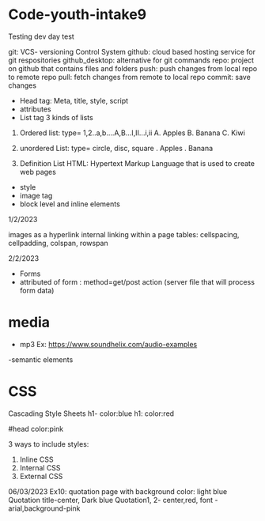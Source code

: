 # Code-youth-intake9
Testing dev day test

git: VCS- versioning Control System
github: cloud based hosting service for git respositories
github_desktop: alternative for git commands
repo: project on github that contains files and folders
push: push changes from local repo to remote repo
pull: fetch changes from remote to local repo
commit: save changes

- Head tag: Meta, title, style, script
- attributes
- List tag
3 kinds of lists
1. Ordered list: type= 1,2..a,b....A,B...I,II...i,ii
    A. Apples
    B. Banana
    C. Kiwi

2. unordered List: type= circle, disc, square
    . Apples
    . Banana

3. Definition List
HTML: Hypertext Markup Language that is used to create web pages

- style
- image tag 
- block level and inline elements

1/2/2023

images as a hyperlink
internal linking within a page
tables: cellspacing, cellpadding, colspan, rowspan

2/2/2023

- Forms
- attributed of form : method=get/post action (server file that will process form data)

# media

- mp3
Ex: https://www.soundhelix.com/audio-examples

-semantic elements

# CSS
Cascading Style Sheets
h1- color:blue
h1: color:red

#head color:pink

3 ways to include styles:
1. Inline CSS
2. Internal CSS
3. External CSS

06/03/2023
Ex10: quotation page with background color: light blue
Quotation title-center, Dark blue
Quotation1, 2- center,red, font -arial,background-pink
